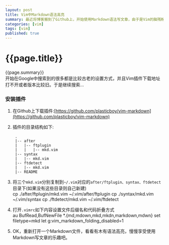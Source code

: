 ```yaml
---
layout: post
title: Vim中Markdown语法高亮 
summary: 最近将博客搬到了Github上，开始使用Markdown语法写文章，由于是Vim的脑残粉，所以想在Vim下写文章，但是默认Vim并不支持Markdown语法高亮，一番这特折腾后有了本文~
categories: [vim]
tags: [vim]
published: true
---
```


# {{page.title}} #
{{page.summary}}  
开始在Google中搜索到的很多都是比较古老的设置方式，并且Vim插件下载地址打不开或者版本比较旧。于是继续搜索...

### 安装插件 ###
1. 在Github上下载插件:[https://github.com/plasticboy/vim-markdown](https://github.com/plasticboy/vim-markdown)  

2. 插件的目录结构如下:  

		.
		|-- after
		|   |-- ftplugin
		|   |   |-- mkd.vim
		|-- syntax
		|   |-- mkd.vim
		|-- ftdetect
		|   |-- mkd.vim
		|-- README  

3. 将三个`mkd.vim`分别复制到`~/.vim`对应的`after/ftplugin、syntax、ftdetect`目录下(如果没有这些目录则自己新建)  
		cp ./after/ftplugin/mkd.vim ~/.vim/after/ftplugin
		cp ./syntax/mkd.vim ~/.vim/syntax
		cp ./ftdetect/mkd.vim ~/.vim/ftdetect  
4. 打开`.vimrc`如下内容设置文件后缀名和代码折叠方式  
		au BufRead,BufNewFile *.{md,mdown,mkd,mkdn,markdown,mdwn}   set filetype=mkd
		let g:vim_markdown_folding_disabled=1
5. OK，重新打开一个Markdown文件，看看有木有语法高亮，慢慢享受使用Markdown写文章的乐趣吧。
